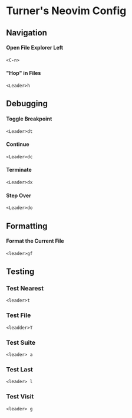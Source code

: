# Turner's Neovim Config


## Navigation

#### Open File Explorer Left
`<C-n>`
#### "Hop" in Files
`<Leader>h`

## Debugging

#### Toggle Breakpoint
`<Leader>dt`
#### Continue
`<Leader>dc`
#### Terminate
`<Leader>dx`
#### Step Over
`<Leader>do`

## Formatting
#### Format the Current File
`<leader>gf`

## Testing

### Test Nearest
`<leader>t`

### Test File
`<leadder>T`

### Test Suite
`<leader> a`

### Test Last
`<leader> l`

### Test Visit
`<leader> g`
